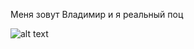 Меня зовут Владимир и я реальный поц

![alt text]([https://forma-odezhda.com/image/cache/data/voenpro.ru/products/futbolka-s-nadpisu-z-5.1200x1200-850x1300.jpg])
